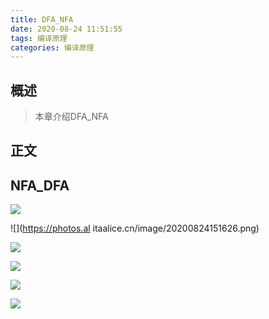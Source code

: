 ```yaml
---
title: DFA_NFA
date: 2020-08-24 11:51:55
tags: 编译原理
categories: 编译原理
---
```


## 概述

> 本章介绍DFA_NFA

<!--more-->

## 正文

## NFA_DFA

![](https://photos.alitaalice.cn/image/20200824120137.png)

![](https://photos.al itaalice.cn/image/20200824151626.png)

![](https://photos.alitaalice.cn/image/20200824152805.png)

![](https://photos.alitaalice.cn/image/20200824153438.png)

![](https://photos.alitaalice.cn/image/20200824154417.png)

![](https://photos.alitaalice.cn/image/20200824154443.png)